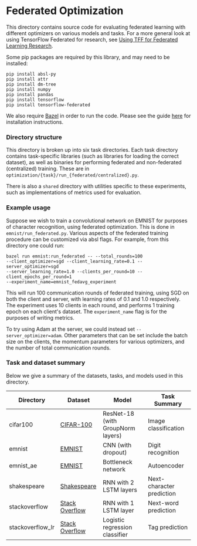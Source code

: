 # Federated Optimization

This directory contains source code for evaluating federated learning with
different optimizers on various models and tasks. For a more general look at
using TensorFlow Federated for research, see
[Using TFF for Federated Learning Research](https://www.tensorflow.org/federated/tff_for_research).

Some pip packages are required by this library, and may need to be installed:

```
pip install absl-py
pip install attr
pip install dm-tree
pip install numpy
pip install pandas
pip install tensorflow
pip install tensorflow-federated
```

We also require [Bazel](https://www.bazel.build/) in order to run the code.
Please see the guide
[here](https://docs.bazel.build/versions/master/install.html) for installation
instructions.

### Directory structure

This directory is broken up into six task directories. Each task directory
contains task-specific libraries (such as libraries for loading the correct
dataset), as well as binaries for performing federated and non-federated
(centralized) training. These are in
`optimization/{task}/run_{federated/centralized}.py`.

There is also a `shared` directory with utilities specific to these experiments,
such as implementations of metrics used for evaluation.

### Example usage

Suppose we wish to train a convolutional network on EMNIST for purposes of
character recognition, using federated optimization. This is done in
`emnist/run_federated.py`. Various aspects of the federated training procedure
can be customized via absl flags. For example, from this directory one could
run:

```
bazel run emnist:run_federated -- --total_rounds=100
--client_optimizer=sgd --client_learning_rate=0.1 --server_optimizer=sgd
--server_learning_rate=1.0 --clients_per_round=10 --client_epochs_per_round=1
--experiment_name=emnist_fedavg_experiment
```

This will run 100 communication rounds of federated training, using SGD on both
the client and server, with learning rates of 0.1 and 1.0 respectively. The
experiment uses 10 clients in each round, and performs 1 training epoch on each
client's dataset. The `experiment_name` flag is for the purposes of writing
metrics.

To try using Adam at the server, we could instead set `--server_optimizer=adam`.
Other parameters that can be set include the batch size on the clients, the
momentum parameters for various optimizers, and the number of total
communication rounds.

### Task and dataset summary

Below we give a summary of the datasets, tasks, and models used in this
directory.

<!-- mdformat off(This table is sensitive to automatic formatting changes) -->

| Directory        | Dataset        | Model                             | Task Summary              |
|------------------|----------------|-----------------------------------|---------------------------|
| cifar100         | [CIFAR-100](https://www.tensorflow.org/federated/api_docs/python/tff/simulation/datasets/cifar100/load_data)      | ResNet-18 (with GroupNorm layers) | Image classification      |
| emnist           | [EMNIST](https://www.tensorflow.org/federated/api_docs/python/tff/simulation/datasets/emnist/load_data)         | CNN (with dropout)                | Digit recognition         |
| emnist_ae        | [EMNIST](https://www.tensorflow.org/federated/api_docs/python/tff/simulation/datasets/emnist/load_data)         | Bottleneck network                | Autoencoder               |
| shakespeare      | [Shakespeare](https://www.tensorflow.org/federated/api_docs/python/tff/simulation/datasets/shakespeare/load_data)    | RNN with 2 LSTM layers            | Next-character prediction |
| stackoverflow    | [Stack Overflow](https://www.tensorflow.org/federated/api_docs/python/tff/simulation/datasets/stackoverflow/load_data) | RNN with 1 LSTM layer             | Next-word prediction      |
| stackoverflow_lr | [Stack Overflow](https://www.tensorflow.org/federated/api_docs/python/tff/simulation/datasets/stackoverflow/load_data) | Logistic regression classifier    | Tag prediction            |

<!-- mdformat on -->
